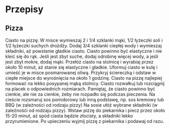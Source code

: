 # Przepisy

## Pizza
Ciasto na pizzę:
W misce wymieszaj 2 i 1/4 szklanki mąki, 1/2 łyżeczki soli i 1/2 łyżeczki suchych drożdży.
Dodaj 3/4 szklanki ciepłej wody i wymieszaj składniki, aż powstanie gładkie ciasto.
Ciasto powinno być elastyczne i nie kleić się do rąk. Jeśli jest zbyt suche, dodaj odrobinę więcej wody, a jeśli jest zbyt mokre, dodaj mąki.
Przełóż ciasto na stolnicę i wyrabiaj przez około 10 minut, aż stanie się elastyczne i gładkie.
Uformuj ciasto w kulę i umieść je w misce posmarowanej oliwą. Przykryj ściereczką i odstaw w ciepłe miejsce do wyrośnięcia na około 1 godzinę.
Ciasto na pizzę najlepiej formować na lekko posypanej mąką stolnicy.
Ciasto rozwałkuj lub rozciągnij na placek o odpowiednich rozmiarach. Pamiętaj, że ciasto powinno być cienkie, ale nie za cienkie, żeby nie rozpadło się podczas pieczenia.
Na cieście rozsmaruj sos pomidorowy lub inną podstawę, np. sos kremowy lub BBQ (w zależności od rodzaju pizzy)
Na sosie ułóż wybrane składniki (w zależnośći od rodzaju pizzy).
Wstaw pizzę do piekarnika i piecz przez około 15-20 minut, aż spód ciasta będzie złocisty, a składniki lekko przyrumienione.
Po upieczeniu wyjmij pizzę z piekarnika i podawaj od razu.

##
